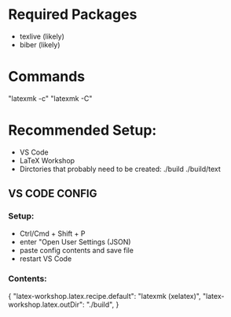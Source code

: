 # Required Packages
- texlive (likely)
- biber (likely)

# Commands
"latexmk -c"
"latexmk -C"

# Recommended Setup:
- VS Code
- LaTeX Workshop
- Dirctories that probably need to be created: ./build ./build/text

## VS CODE CONFIG
### Setup:
- Ctrl/Cmd + Shift + P
- enter "Open User Settings (JSON)
- paste config contents and save file
- restart VS Code
### Contents:
{
  "latex-workshop.latex.recipe.default": "latexmk (xelatex)",
  "latex-workshop.latex.outDir": "./build",
}
